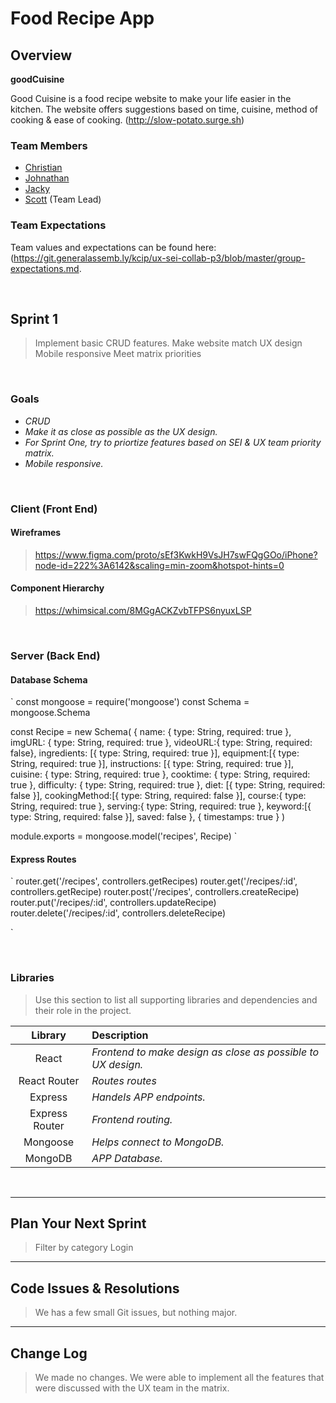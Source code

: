 # Food Recipe App

## Overview
**goodCuisine** 

Good Cuisine is a food recipe website to make your life easier in the kitchen. The website offers suggestions based on time, cuisine, method of cooking & ease of cooking. (http://slow-potato.surge.sh)

### Team Members
- [Christian](https://github.com/chris-m18)
- [Johnathan](https://github.com/Johnathan238)
- [Jacky](https://github.com/jackyclyang) 
- [Scott](https://github.com/kcip) (Team Lead)

### Team Expectations
Team values and expectations can be found here: (https://git.generalassemb.ly/kcip/ux-sei-collab-p3/blob/master/group-expectations.md.

<br>

## Sprint 1

> Implement basic CRUD features.
> Make website match UX design
> Mobile responsive
> Meet matrix priorities

<br>

### Goals

- _CRUD_
- _Make it as close as possible as the UX design._
- _For Sprint One, try to priortize features based on SEI & UX team priority matrix._
- _Mobile responsive._

<br>

### Client (Front End)

#### Wireframes

> https://www.figma.com/proto/sEf3KwkH9VsJH7swFQgGOo/iPhone?node-id=222%3A6142&scaling=min-zoom&hotspot-hints=0


#### Component Hierarchy

>  https://whimsical.com/8MGgACKZvbTFPS6nyuxLSP

<br>

### Server (Back End)

#### Database Schema 

`
const mongoose = require('mongoose')
const Schema = mongoose.Schema

const Recipe = new Schema(
  {
    name: { type: String, required: true },
    imgURL: { type: String, required: true },
    videoURL:{ type: String, required: false},
    ingredients: [{ type: String, required: true }],
    equipment:[{ type: String, required: true }],
    instructions: [{ type: String, required: true }],
    cuisine: { type: String, required: true },
    cooktime: { type: String, required: true },
    difficulty: { type: String, required: true },
    diet: [{ type: String, required: false }],
    cookingMethod:[{ type: String, required: false }],
    course:{ type: String, required: true },
    serving:{ type: String, required: true },
    keyword:[{ type: String, required: false }],
    saved: false
  },
  { timestamps: true }
)

module.exports = mongoose.model('recipes', Recipe)
`

#### Express Routes

 `
 router.get('/recipes', controllers.getRecipes)
router.get('/recipes/:id', controllers.getRecipe)
router.post('/recipes', controllers.createRecipe)
router.put('/recipes/:id', controllers.updateRecipe)
router.delete('/recipes/:id', controllers.deleteRecipe)
 
 `

<br>

### Libraries

> Use this section to list all supporting libraries and dependencies and their role in the project.

|    Library     | Description                                |
| :------------: | :----------------------------------------- |
|     React      | _Frontend to make design as close as possible to UX design._ |
|  React Router  | _Routes routes_ |
|    Express     | _Handels APP endpoints._ |
| Express Router | _Frontend routing._ |
|    Mongoose    | _Helps connect to MongoDB._ |
|    MongoDB    | _APP Database._ |

<br>

***

## Plan Your Next Sprint

> Filter by category
> Login


***

## Code Issues & Resolutions

> We has a few small Git issues, but nothing major.

***

## Change Log

> We made no changes. We were able to implement all the features that were discussed with the UX team in the matrix.
